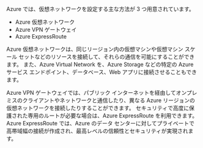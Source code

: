 Azure では、仮想ネットワークを設定する主な方法が 3 つ用意されています。

- Azure 仮想ネットワーク
- Azure VPN ゲートウェイ
- Azure ExpressRoute

Azure 仮想ネットワークは、同じリージョン内の仮想マシンや仮想マシン スケール セットなどのリソースを接続して、それらの通信を可能にすることができます。 また、Azure Virtual Network を、Azure Storage などの特定の Azure サービス エンドポイント、データベース、Web アプリに接続させることもできます。

Azure VPN ゲートウェイでは、パブリック インターネットを経由してオンプレミスのクライアントやネットワークと通信したり、異なる Azure リージョンの仮想ネットワークを接続したりすることができます。 セキュリティで高度に保護された専用のルートが必要な場合は、Azure ExpressRoute を利用できます。 Azure ExpressRoute では、Azure のデータ センターに対してプライベートで高帯域幅の接続が作成され、最高レベルの信頼性とセキュリティが実現されます。
